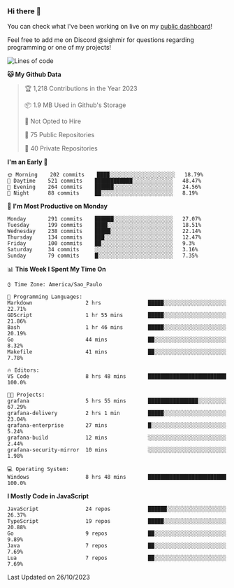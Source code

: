 ### Hi there 👋

<!--
**guicaulada/guicaulada** is a ✨ _special_ ✨ repository because its `README.md` (this file) appears on your GitHub profile.

Here are some ideas to get you started:

- 🔭 I’m currently working on ...
- 🌱 I’m currently learning ...
- 👯 I’m looking to collaborate on ...
- 🤔 I’m looking for help with ...
- 💬 Ask me about ...
- 📫 How to reach me: ...
- 😄 Pronouns: ...
- ⚡ Fun fact: ...
-->

You can check what I've been working on live on my [public dashboard](https://guicaulada.grafana.net/public-dashboards/7b7f644500ec4e6cb5d7a4e7b5ed0dab)!

Feel free to add me on Discord @sighmir for questions regarding programming or one of my projects!

<!--START_SECTION:waka-->
![Lines of code](https://img.shields.io/badge/From%20Hello%20World%20I%27ve%20Written-19.5%20million%20lines%20of%20code-blue)

**🐱 My Github Data** 

> 🏆 1,218 Contributions in the Year 2023
 > 
> 📦 1.9 MB Used in Github's Storage 
 > 
> 🚫 Not Opted to Hire
 > 
> 📜 75 Public Repositories 
 > 
> 🔑 40 Private Repositories  
 > 
**I'm an Early 🐤** 

```text
🌞 Morning    202 commits    ████░░░░░░░░░░░░░░░░░░░░░   18.79% 
🌆 Daytime    521 commits    ████████████░░░░░░░░░░░░░   48.47% 
🌃 Evening    264 commits    ██████░░░░░░░░░░░░░░░░░░░   24.56% 
🌙 Night      88 commits     ██░░░░░░░░░░░░░░░░░░░░░░░   8.19%

```
📅 **I'm Most Productive on Monday** 

```text
Monday       291 commits    ██████░░░░░░░░░░░░░░░░░░░   27.07% 
Tuesday      199 commits    ████░░░░░░░░░░░░░░░░░░░░░   18.51% 
Wednesday    238 commits    █████░░░░░░░░░░░░░░░░░░░░   22.14% 
Thursday     134 commits    ███░░░░░░░░░░░░░░░░░░░░░░   12.47% 
Friday       100 commits    ██░░░░░░░░░░░░░░░░░░░░░░░   9.3% 
Saturday     34 commits     ░░░░░░░░░░░░░░░░░░░░░░░░░   3.16% 
Sunday       79 commits     █░░░░░░░░░░░░░░░░░░░░░░░░   7.35%

```


📊 **This Week I Spent My Time On** 

```text
⌚︎ Time Zone: America/Sao_Paulo

💬 Programming Languages: 
Markdown                 2 hrs               █████░░░░░░░░░░░░░░░░░░░░   22.71% 
GDScript                 1 hr 55 mins        █████░░░░░░░░░░░░░░░░░░░░   21.86% 
Bash                     1 hr 46 mins        █████░░░░░░░░░░░░░░░░░░░░   20.19% 
Go                       44 mins             ██░░░░░░░░░░░░░░░░░░░░░░░   8.32% 
Makefile                 41 mins             ██░░░░░░░░░░░░░░░░░░░░░░░   7.78%

🔥 Editors: 
VS Code                  8 hrs 48 mins       █████████████████████████   100.0%

🐱‍💻 Projects: 
grafana                  5 hrs 55 mins       ████████████████░░░░░░░░░   67.29% 
grafana-delivery         2 hrs 1 min         █████░░░░░░░░░░░░░░░░░░░░   23.04% 
grafana-enterprise       27 mins             █░░░░░░░░░░░░░░░░░░░░░░░░   5.24% 
grafana-build            12 mins             ░░░░░░░░░░░░░░░░░░░░░░░░░   2.44% 
grafana-security-mirror  10 mins             ░░░░░░░░░░░░░░░░░░░░░░░░░   1.98%

💻 Operating System: 
Windows                  8 hrs 48 mins       █████████████████████████   100.0%

```

**I Mostly Code in JavaScript** 

```text
JavaScript               24 repos            ██████░░░░░░░░░░░░░░░░░░░   26.37% 
TypeScript               19 repos            █████░░░░░░░░░░░░░░░░░░░░   20.88% 
Go                       9 repos             ██░░░░░░░░░░░░░░░░░░░░░░░   9.89% 
Java                     7 repos             ██░░░░░░░░░░░░░░░░░░░░░░░   7.69% 
Lua                      7 repos             ██░░░░░░░░░░░░░░░░░░░░░░░   7.69%

```



 Last Updated on 26/10/2023
<!--END_SECTION:waka-->
